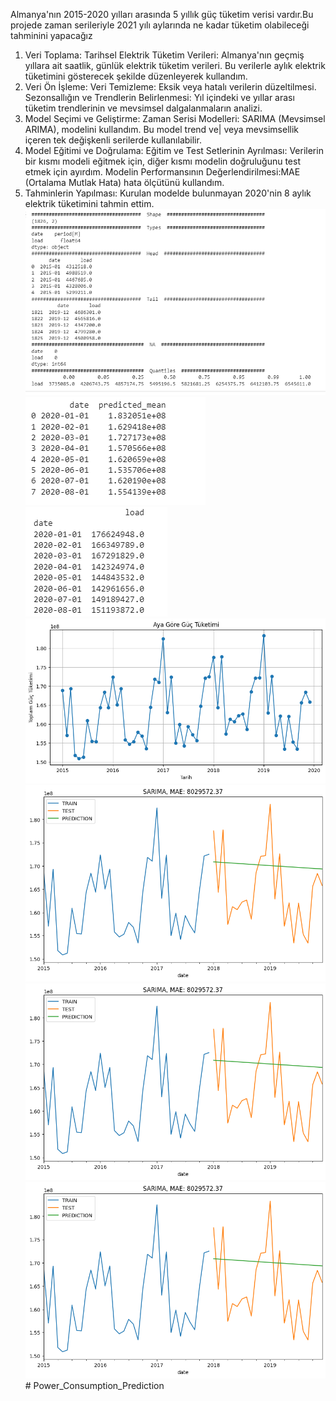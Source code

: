 Almanya'nın 2015-2020 yılları arasında 5 yıllık güç tüketim verisi vardır.Bu projede zaman serileriyle 2021 yılı aylarında ne kadar tüketim olabileceği tahminini yapacağız
1. Veri Toplama:​
Tarihsel Elektrik Tüketim Verileri: Almanya'nın geçmiş yıllara ait saatlik, günlük elektrik tüketim verileri.​
Bu verilerle aylık elektrik tüketimini gösterecek şekilde düzenleyerek kullandım.
2. Veri Ön İşleme:​
Veri Temizleme: Eksik veya hatalı verilerin düzeltilmesi.​
Sezonsallığın ve Trendlerin Belirlenmesi: Yıl içindeki ve yıllar arası tüketim trendlerinin ve mevsimsel dalgalanmaların analizi.​
3. Model Seçimi ve Geliştirme:​
Zaman Serisi Modelleri: SARIMA (Mevsimsel ARIMA), modelini kullandım. Bu model trend ve| veya mevsimsellik içeren tek değişkenli serilerde kullanılabilir.
4. Model Eğitimi ve Doğrulama:​
Eğitim ve Test Setlerinin Ayrılması: Verilerin bir kısmı modeli eğitmek için, diğer kısmı modelin doğruluğunu test etmek için ayırdım.
Modelin Performansının Değerlendirilmesi:MAE (Ortalama Mutlak Hata) hata ölçütünü kullandım.
5. Tahminlerin Yapılması:​
Kurulan modelde bulunmayan 2020'nin 8 aylık elektrik tüketimini tahmin ettim.
![Alt text](<Ekran Görüntüsü (182).png>)
![Alt text](<Ekran Görüntüsü (183).png>)
![Alt text](<Ekran Görüntüsü (185).png>)
![Alt text](image.png)
![Alt text](image-1.png)
![Alt text](image-2.png)
![Alt text](image-3.png)# Power_Consumption_Prediction
